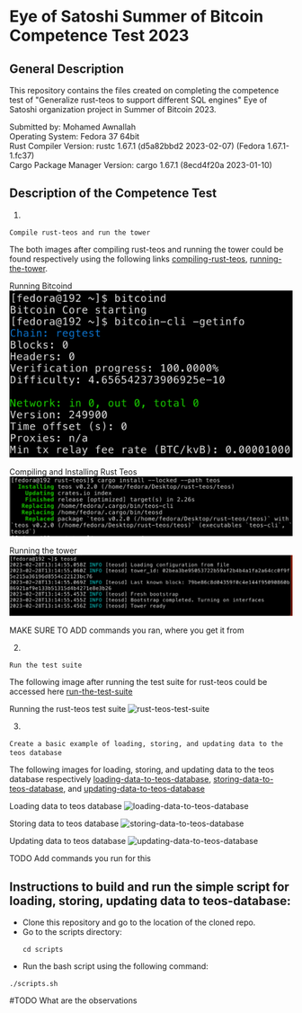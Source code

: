 # Eye of Satoshi Summer of Bitcoin Competence Test 2023

## General Description

This repository contains the files created on completing the competence test of "Generalize rust-teos to support different SQL engines" Eye of Satoshi organization project in Summer of Bitcoin 2023.

Submitted by: Mohamed Awnallah <br>
Operating System: Fedora 37 64bit <br>
Rust Compiler Version: rustc 1.67.1 (d5a82bbd2 2023-02-07) (Fedora 1.67.1-1.fc37) <br>
Cargo Package Manager Version: cargo 1.67.1 (8ecd4f20a 2023-01-10) <br>

## Description of the Competence Test
1.
```
Compile rust-teos and run the tower
```
The both images after compiling rust-teos and running the tower could be found respectively using the following links [compiling-rust-teos](assets/compiling-rust-teos), [running-the-tower](assets/running-the-tower).

Running Bitcoind<br>
![running-bitcoind](assets/running-bitcoind.png)

Compiling and Installing Rust Teos
![compiling-rust-teos](assets/compiling-rust-teos.png)

Running the tower
![running-the-twoer](assets/running-the-tower.png)

MAKE SURE TO ADD commands you ran, where you get it from

2.
```
Run the test suite
```
The following image after running the test suite for rust-teos could be accessed here [run-the-test-suite](assets/run-the-test-suite)

Running the rust-teos test suite
![rust-teos-test-suite](assets/run-the-test-suite.png)

3.
```
Create a basic example of loading, storing, and updating data to the teos database
```
The following images for loading, storing, and updating data to the teos database respectively [loading-data-to-teos-database](assets/loading-data-to-teos-database), [storing-data-to-teos-database](assets/storing-data-to-teos-database), and [updating-data-to-teos-database](assets/updatin-data-teos-database)

Loading data to teos database
![loading-data-to-teos-database](assets/loading-data-to-teos-database.png)

Storing data to teos database
![storing-data-to-teos-database](assets/storing-data-to-teos-database.png)

Updating data to teos database
![updating-data-to-teos-database](assets/updating-data-to-teos-database.png)

TODO Add commands you run for this

## Instructions to build and run the simple script for loading, storing, updating data to teos-database:
- Clone this repository and go to the location of the cloned repo.
- Go to the scripts directory:
  ```
  cd scripts
  ```
- Run the bash script using the following command:
```
./scripts.sh
```
#TODO What are the observations

